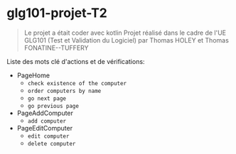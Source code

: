 # glg101-projet-T2

> Le projet a était coder avec kotlin
> Projet réalisé dans le cadre de l'UE GLG101 (Test et Validation du Logiciel) par Thomas HOLEY  et Thomas FONATINE--TUFFERY

Liste des mots clé d'actions et de vérifications:
- PageHome
  - `check existence of the computer`
  - `order computers by name`
  - `go next page`
  - `go previous page`
- PageAddComputer
  - `add computer`
- PageEditComputer
  - `edit computer`
  - `delete computer`
